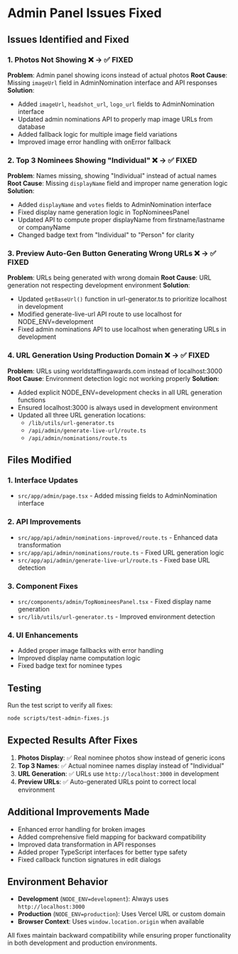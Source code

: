 # Admin Panel Issues Fixed

## Issues Identified and Fixed

### 1. Photos Not Showing ❌ → ✅ FIXED
**Problem**: Admin panel showing icons instead of actual photos
**Root Cause**: Missing `imageUrl` field in AdminNomination interface and API responses
**Solution**:
- Added `imageUrl`, `headshot_url`, `logo_url` fields to AdminNomination interface
- Updated admin nominations API to properly map image URLs from database
- Added fallback logic for multiple image field variations
- Improved image error handling with onError fallback

### 2. Top 3 Nominees Showing "Individual" ❌ → ✅ FIXED
**Problem**: Names missing, showing "Individual" instead of actual names
**Root Cause**: Missing `displayName` field and improper name generation logic
**Solution**:
- Added `displayName` and `votes` fields to AdminNomination interface
- Fixed display name generation logic in TopNomineesPanel
- Updated API to compute proper displayName from firstname/lastname or companyName
- Changed badge text from "Individual" to "Person" for clarity

### 3. Preview Auto-Gen Button Generating Wrong URLs ❌ → ✅ FIXED
**Problem**: URLs being generated with wrong domain
**Root Cause**: URL generation not respecting development environment
**Solution**:
- Updated `getBaseUrl()` function in url-generator.ts to prioritize localhost in development
- Modified generate-live-url API route to use localhost for NODE_ENV=development
- Fixed admin nominations API to use localhost when generating URLs in development

### 4. URL Generation Using Production Domain ❌ → ✅ FIXED
**Problem**: URLs using worldstaffingawards.com instead of localhost:3000
**Root Cause**: Environment detection logic not working properly
**Solution**:
- Added explicit NODE_ENV=development checks in all URL generation functions
- Ensured localhost:3000 is always used in development environment
- Updated all three URL generation locations:
  - `/lib/utils/url-generator.ts`
  - `/api/admin/generate-live-url/route.ts`
  - `/api/admin/nominations/route.ts`

## Files Modified

### 1. Interface Updates
- `src/app/admin/page.tsx` - Added missing fields to AdminNomination interface

### 2. API Improvements
- `src/app/api/admin/nominations-improved/route.ts` - Enhanced data transformation
- `src/app/api/admin/nominations/route.ts` - Fixed URL generation logic
- `src/app/api/admin/generate-live-url/route.ts` - Fixed base URL detection

### 3. Component Fixes
- `src/components/admin/TopNomineesPanel.tsx` - Fixed display name generation
- `src/lib/utils/url-generator.ts` - Improved environment detection

### 4. UI Enhancements
- Added proper image fallbacks with error handling
- Improved display name computation logic
- Fixed badge text for nominee types

## Testing

Run the test script to verify all fixes:
```bash
node scripts/test-admin-fixes.js
```

## Expected Results After Fixes

1. **Photos Display**: ✅ Real nominee photos show instead of generic icons
2. **Top 3 Names**: ✅ Actual nominee names display instead of "Individual"
3. **URL Generation**: ✅ URLs use `http://localhost:3000` in development
4. **Preview URLs**: ✅ Auto-generated URLs point to correct local environment

## Additional Improvements Made

- Enhanced error handling for broken images
- Added comprehensive field mapping for backward compatibility
- Improved data transformation in API responses
- Added proper TypeScript interfaces for better type safety
- Fixed callback function signatures in edit dialogs

## Environment Behavior

- **Development** (`NODE_ENV=development`): Always uses `http://localhost:3000`
- **Production** (`NODE_ENV=production`): Uses Vercel URL or custom domain
- **Browser Context**: Uses `window.location.origin` when available

All fixes maintain backward compatibility while ensuring proper functionality in both development and production environments.
